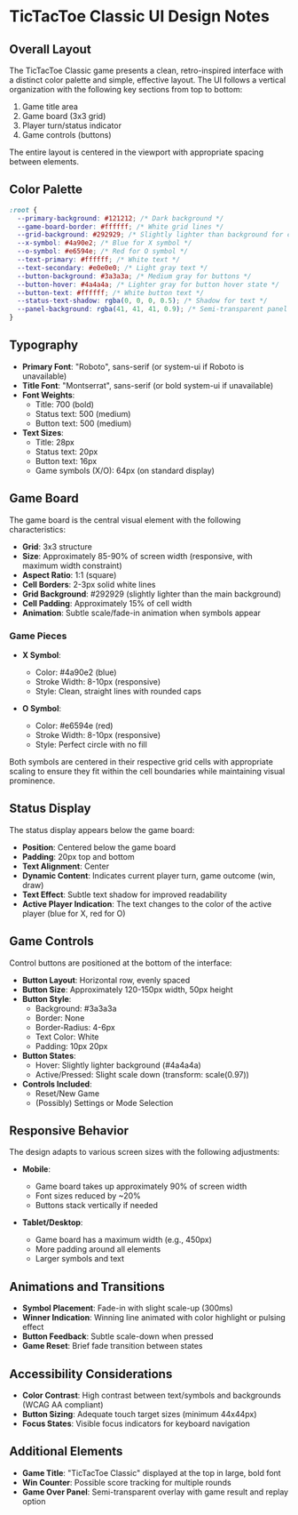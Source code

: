 # TicTacToe Classic UI Design Notes

## Overall Layout

The TicTacToe Classic game presents a clean, retro-inspired interface with a distinct color palette and simple, effective layout. The UI follows a vertical organization with the following key sections from top to bottom:

1. Game title area
2. Game board (3x3 grid)
3. Player turn/status indicator
4. Game controls (buttons)

The entire layout is centered in the viewport with appropriate spacing between elements.

## Color Palette

```css
:root {
  --primary-background: #121212; /* Dark background */
  --game-board-border: #ffffff; /* White grid lines */
  --grid-background: #292929; /* Slightly lighter than background for cells */
  --x-symbol: #4a90e2; /* Blue for X symbol */
  --o-symbol: #e6594e; /* Red for O symbol */
  --text-primary: #ffffff; /* White text */
  --text-secondary: #e0e0e0; /* Light gray text */
  --button-background: #3a3a3a; /* Medium gray for buttons */
  --button-hover: #4a4a4a; /* Lighter gray for button hover state */
  --button-text: #ffffff; /* White button text */
  --status-text-shadow: rgba(0, 0, 0, 0.5); /* Shadow for text */
  --panel-background: rgba(41, 41, 41, 0.9); /* Semi-transparent panel */
}
```

## Typography

- **Primary Font**: "Roboto", sans-serif (or system-ui if Roboto is unavailable)
- **Title Font**: "Montserrat", sans-serif (or bold system-ui if unavailable)
- **Font Weights**: 
  - Title: 700 (bold)
  - Status text: 500 (medium)
  - Button text: 500 (medium)
- **Text Sizes**:
  - Title: 28px
  - Status text: 20px
  - Button text: 16px
  - Game symbols (X/O): 64px (on standard display)

## Game Board

The game board is the central visual element with the following characteristics:

- **Grid**: 3x3 structure
- **Size**: Approximately 85-90% of screen width (responsive, with maximum width constraint)
- **Aspect Ratio**: 1:1 (square)
- **Cell Borders**: 2-3px solid white lines
- **Grid Background**: #292929 (slightly lighter than the main background)
- **Cell Padding**: Approximately 15% of cell width
- **Animation**: Subtle scale/fade-in animation when symbols appear

### Game Pieces

- **X Symbol**:
  - Color: #4a90e2 (blue)
  - Stroke Width: 8-10px (responsive)
  - Style: Clean, straight lines with rounded caps
  
- **O Symbol**:
  - Color: #e6594e (red)
  - Stroke Width: 8-10px (responsive)
  - Style: Perfect circle with no fill

Both symbols are centered in their respective grid cells with appropriate scaling to ensure they fit within the cell boundaries while maintaining visual prominence.

## Status Display

The status display appears below the game board:

- **Position**: Centered below the game board
- **Padding**: 20px top and bottom
- **Text Alignment**: Center
- **Dynamic Content**: Indicates current player turn, game outcome (win, draw)
- **Text Effect**: Subtle text shadow for improved readability
- **Active Player Indication**: The text changes to the color of the active player (blue for X, red for O)

## Game Controls

Control buttons are positioned at the bottom of the interface:

- **Button Layout**: Horizontal row, evenly spaced
- **Button Size**: Approximately 120-150px width, 50px height
- **Button Style**:
  - Background: #3a3a3a
  - Border: None
  - Border-Radius: 4-6px
  - Text Color: White
  - Padding: 10px 20px
- **Button States**:
  - Hover: Slightly lighter background (#4a4a4a)
  - Active/Pressed: Slight scale down (transform: scale(0.97))
- **Controls Included**:
  - Reset/New Game
  - (Possibly) Settings or Mode Selection

## Responsive Behavior

The design adapts to various screen sizes with the following adjustments:

- **Mobile**: 
  - Game board takes up approximately 90% of screen width
  - Font sizes reduced by ~20%
  - Buttons stack vertically if needed
  
- **Tablet/Desktop**:
  - Game board has a maximum width (e.g., 450px)
  - More padding around all elements
  - Larger symbols and text

## Animations and Transitions

- **Symbol Placement**: Fade-in with slight scale-up (300ms)
- **Winner Indication**: Winning line animated with color highlight or pulsing effect
- **Button Feedback**: Subtle scale-down when pressed
- **Game Reset**: Brief fade transition between states

## Accessibility Considerations

- **Color Contrast**: High contrast between text/symbols and backgrounds (WCAG AA compliant)
- **Button Sizing**: Adequate touch target sizes (minimum 44x44px)
- **Focus States**: Visible focus indicators for keyboard navigation

## Additional Elements

- **Game Title**: "TicTacToe Classic" displayed at the top in large, bold font
- **Win Counter**: Possible score tracking for multiple rounds
- **Game Over Panel**: Semi-transparent overlay with game result and replay option
